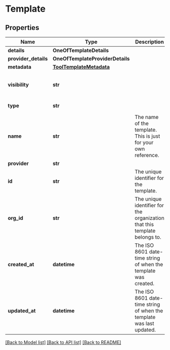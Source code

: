 # Template

## Properties
Name | Type | Description | Notes
------------ | ------------- | ------------- | -------------
**details** | **OneOfTemplateDetails** |  | [optional] 
**provider_details** | **OneOfTemplateProviderDetails** |  | [optional] 
**metadata** | [**ToolTemplateMetadata**](ToolTemplateMetadata.md) |  | [optional] 
**visibility** | **str** |  | [optional] [default to 'private']
**type** | **str** |  | [default to 'tool']
**name** | **str** | The name of the template. This is just for your own reference. | [optional] 
**provider** | **str** |  | [optional] 
**id** | **str** | The unique identifier for the template. | 
**org_id** | **str** | The unique identifier for the organization that this template belongs to. | 
**created_at** | **datetime** | The ISO 8601 date-time string of when the template was created. | 
**updated_at** | **datetime** | The ISO 8601 date-time string of when the template was last updated. | 

[[Back to Model list]](../README.md#documentation-for-models) [[Back to API list]](../README.md#documentation-for-api-endpoints) [[Back to README]](../README.md)

